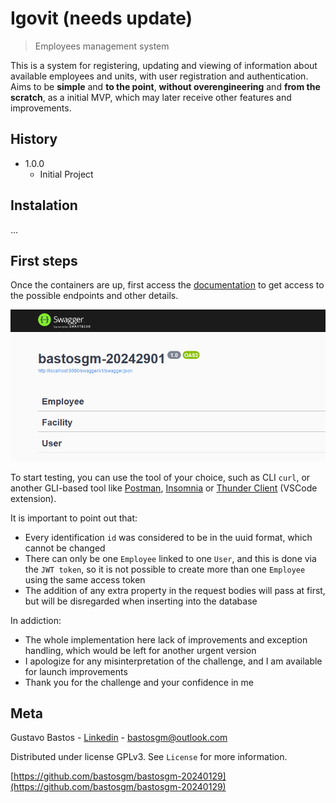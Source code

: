 # Igovit (needs update)

> Employees management system

This is a system for registering, updating and viewing of information about available employees and units, with user registration and authentication. Aims to be **simple** and **to the point**, **without overengineering** and **from the scratch**, as a initial MVP, which may later receive other features and improvements.

## History

- 1.0.0
  - Initial Project

## Instalation

...

## First steps

Once the containers are up, first access the [documentation](http://localhost:8080/swagger/index.html) to get access to the possible endpoints and other details.

![swagger doc print](swaggerImage.png)

To start testing, you can use the tool of your choice, such as CLI `curl`, or another GLI-based tool like [Postman](https://www.postman.com/downloads), [Insomnia](https://insomnia.rest/download) or [Thunder Client](https://www.thunderclient.com/) (VSCode extension).

It is important to point out that:

- Every identification `id` was considered to be in the uuid format, which cannot be changed
- There can only be one `Employee` linked to one `User`, and this is done via the `JWT token`, so it is not possible to create more than one `Employee` using the same access token
- The addition of any extra property in the request bodies will pass at first, but will be disregarded when inserting into the database

In addiction:

- The whole implementation here lack of improvements and exception handling, which would be left for another urgent version
- I apologize for any misinterpretation of the challenge, and I am available for launch improvements
- Thank you for the challenge and your confidence in me

## Meta

Gustavo Bastos - [Linkedin](https://linkedin.com/in/bastosgm) - bastosgm@outlook.com

Distributed under license GPLv3. See `License` for more information.

[https://github.com/bastosgm/bastosgm-20240129](https://github.com/bastosgm/bastosgm-20240129)
